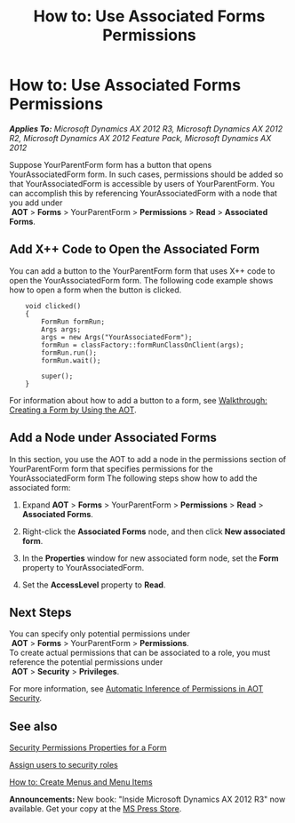﻿---
title: 'How to: Use Associated Forms Permissions'
TOCTitle: 'How to: Use Associated Forms Permissions'
ms:assetid: a470568b-1f4c-4fe3-ac99-f285d99a4421
ms:mtpsurl: https://msdn.microsoft.com/en-us/library/Gg846643(v=AX.60)
ms:contentKeyID: 35248382
ms.date: 05/18/2015
mtps_version: v=AX.60
---

# How to: Use Associated Forms Permissions 


_**Applies To:** Microsoft Dynamics AX 2012 R3, Microsoft Dynamics AX 2012 R2, Microsoft Dynamics AX 2012 Feature Pack, Microsoft Dynamics AX 2012_

Suppose YourParentForm form has a button that opens YourAssociatedForm form. In such cases, permissions should be added so that YourAssociatedForm is accessible by users of YourParentForm. You can accomplish this by referencing YourAssociatedForm with a node that you add under  
 **AOT** \> **Forms** \> YourParentForm \> **Permissions** \> **Read** \> **Associated Forms**.

## Add X++ Code to Open the Associated Form

You can add a button to the YourParentForm form that uses X++ code to open the YourAssociatedForm form. The following code example shows how to open a form when the button is clicked.
```X++  
    void clicked()
    {
        FormRun formRun;
        Args args;
        args = new Args("YourAssociatedForm");
        formRun = classFactory::formRunClassOnClient(args);
        formRun.run();
        formRun.wait();
    
        super();
    }
```
For information about how to add a button to a form, see [Walkthrough: Creating a Form by Using the AOT](walkthrough-creating-a-form-by-using-the-aot.md).

## Add a Node under Associated Forms

In this section, you use the AOT to add a node in the permissions section of YourParentForm form that specifies permissions for the YourAssociatedForm form The following steps show how to add the associated form:

1.  Expand **AOT** \> **Forms** \> YourParentForm \> **Permissions** \> **Read** \> **Associated Forms**.

2.  Right-click the **Associated Forms** node, and then click **New associated form**.

3.  In the **Properties** window for new associated form node, set the **Form** property to YourAssociatedForm.

4.  Set the **AccessLevel** property to **Read**.

## Next Steps

You can specify only potential permissions under  
 **AOT** \> **Forms** \> YourParentForm \> **Permissions**.  
To create actual permissions that can be associated to a role, you must reference the potential permissions under  
 **AOT** \> **Security** \> **Privileges**.

For more information, see [Automatic Inference of Permissions in AOT Security](automatic-inference-of-permissions-in-aot-security.md).

## See also

[Security Permissions Properties for a Form](security-permissions-properties-for-a-form.md)

[Assign users to security roles](https://msdn.microsoft.com/en-us/library/gg751367\(v=ax.60\))

[How to: Create Menus and Menu Items](how-to-create-menus-and-menu-items.md)

  
**Announcements:** New book: "Inside Microsoft Dynamics AX 2012 R3" now available. Get your copy at the [MS Press Store](https://www.microsoftpressstore.com/store/inside-microsoft-dynamics-ax-2012-r3-9780735685109).

